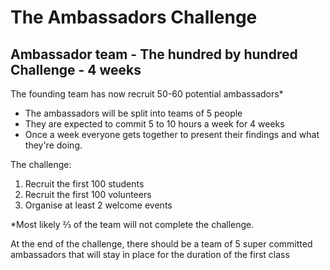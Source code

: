 # The Ambassadors Challenge

## Ambassador team - The hundred by hundred Challenge - 4 weeks

The founding team has now recruit 50-60 potential ambassadors\*

* The ambassadors will be split into teams of 5 people
* They are expected to commit 5 to 10 hours a week for 4 weeks
* Once a week everyone gets together to present their findings and what they're doing. 

The challenge:

1. Recruit the first 100 students
2. Recruit the first 100 volunteers
3. Organise at least 2 welcome events

\*Most likely ⅔ of the team will not complete the challenge.

At the end of the challenge, there should be a team of 5 super committed ambassadors that will stay in place for the duration of the first class   


